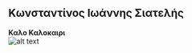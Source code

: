 ## Κωνσταντίνος Ιωάννης Σιατελής <br>
**Καλο Καλοκαιρι**
<br>
![alt text](https://blogger.googleusercontent.com/img/b/R29vZ2xl/AVvXsEjxoyExte8CjG0P4O7m-h-68q879SViEY1fnOlTvzkQOaHhh7lNrFlesBoSihaEJ1TuEM9mXv4pzQhpdjEvyXT46k-L4rlgZvF1HGsrJF7AO11Du24wtdOFnKUKL227s-DylUkRe0RGZgM/s1600/summer-vacation-emoticon.png "Have a nice Summer")